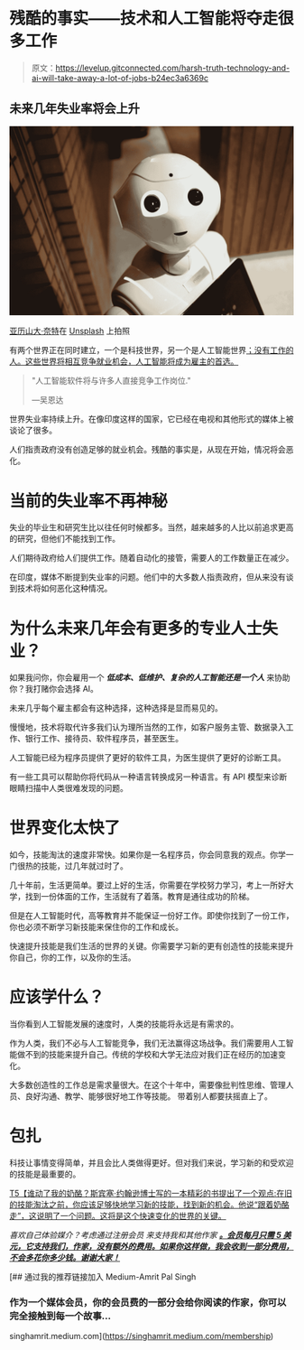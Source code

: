# 残酷的事实——技术和人工智能将夺走很多工作

> 原文：<https://levelup.gitconnected.com/harsh-truth-technology-and-ai-will-take-away-a-lot-of-jobs-b24ec3a6369c>

## 未来几年失业率将会上升

![](img/de659758b6940bf0a7223166fe11377b.png)

[亚历山大·奈特](https://unsplash.com/@agk42?utm_source=medium&utm_medium=referral)在 [Unsplash](https://unsplash.com?utm_source=medium&utm_medium=referral) 上拍照

有两个世界正在同时建立，一个是科技世界，另一个是人工智能世界[；没有工作的人。这些世界将相互竞争就业机会，人工智能将成为雇主的首选。](https://en.wikipedia.org/wiki/Artificial_intelligence)

> "人工智能软件将与许多人直接竞争工作岗位."
> 
> —吴恩达

世界失业率持续上升。在像印度这样的国家，它已经在电视和其他形式的媒体上被谈论了很多。

人们指责政府没有创造足够的就业机会。残酷的事实是，从现在开始，情况将会恶化。

# 当前的失业率不再神秘

失业的毕业生和研究生比以往任何时候都多。当然，越来越多的人比以前追求更高的研究，但他们不能找到工作。

人们期待政府给人们提供工作。随着自动化的接管，需要人的工作数量正在减少。

在印度，媒体不断提到失业率的问题。他们中的大多数人指责政府，但从来没有谈到技术将如何恶化这种情况。

# 为什么未来几年会有更多的专业人士失业？

如果我问你，你会雇用一个 ***低成本、低维护、复杂的人工智能还是一个人*** 来协助你？我打赌你会选择 AI。

未来几乎每个雇主都会有这种选择，这种选择是显而易见的。

慢慢地，技术将取代许多我们认为理所当然的工作，如客户服务主管、数据录入工作、银行工作、接待员、软件程序员，甚至医生。

人工智能已经为程序员提供了更好的软件工具，为医生提供了更好的诊断工具。

有一些工具可以帮助你将代码从一种语言转换成另一种语言。有 API 模型来诊断眼睛扫描中人类很难发现的问题。

# 世界变化太快了

如今，技能淘汰的速度非常快。如果你是一名程序员，你会同意我的观点。你学一门很热的技能，过几年就过时了。

几十年前，生活更简单。要过上好的生活，你需要在学校努力学习，考上一所好大学，找到一份体面的工作，生活就有了着落。教育是通往成功的阶梯。

但是在人工智能时代，高等教育并不能保证一份好工作。即使你找到了一份工作，你也必须不断学习新技能来保住你的工作和成长。

快速提升技能是我们生活的世界的关键。你需要学习新的更有创造性的技能来提升你自己，你的工作，以及你的生活。

# 应该学什么？

当你看到人工智能发展的速度时，人类的技能将永远是有需求的。

作为人类，我们不必与人工智能竞争，我们无法赢得这场战争。我们需要用人工智能做不到的技能来提升自己。传统的学校和大学无法应对我们正在经历的加速变化。

大多数创造性的工作总是需求量很大。在这个十年中，需要像批判性思维、管理人员、良好沟通、教学、能够很好地工作等技能。 带着别人都要扶摇直上了。

# 包扎

科技让事情变得简单，并且会比人类做得更好。但对我们来说，学习新的和受欢迎的技能是最重要的。

[T5【谁动了我的奶酪？斯宾塞·约翰逊博士写的一本精彩的书提出了一个观点:在旧的技能淘汰之前，你应该足够快地学习新的技能，找到新的机会。他说“跟着奶酪走”，这说明了一个问题。这将是这个快速变化的世界的关键。](https://en.wikipedia.org/wiki/Who_Moved_My_Cheese%3F)

*喜欢自己体验媒介？考虑通过注册会员* *来支持我和其他作家* [***。会员每月只需 5 美元，它支持我们，作家，没有额外的费用。如果你这样做，我会收到一部分费用，不会多花你多少钱。谢谢大家！***](https://singhamrit.medium.com/membership)

[](https://singhamrit.medium.com/membership) [## 通过我的推荐链接加入 Medium-Amrit Pal Singh

### 作为一个媒体会员，你的会员费的一部分会给你阅读的作家，你可以完全接触到每一个故事…

singhamrit.medium.com](https://singhamrit.medium.com/membership)